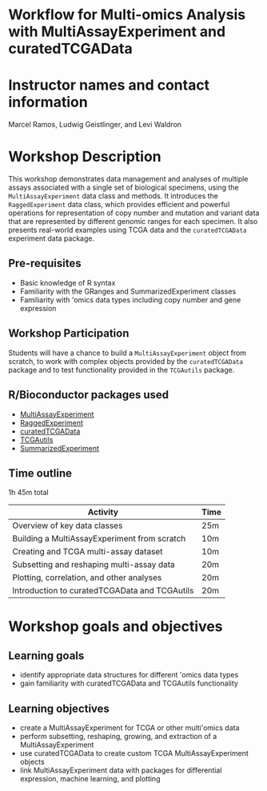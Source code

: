 # Workflow for Multi-omics Analysis with MultiAssayExperiment and curatedTCGAData

# Instructor names and contact information

Marcel Ramos, Ludwig Geistlinger, and Levi Waldron

# Workshop Description

This workshop demonstrates data management and analyses of multiple
assays associated with a single set of biological specimens,
using the `MultiAssayExperiment` data class and methods. It introduces
the `RaggedExperiment` data class, which provides efficient and powerful
operations for representation of copy number and mutation and variant
data that are represented by different genomic ranges for each specimen.
It also presents real-world examples using TCGA data and the `curatedTCGAData`
experiment data package.

## Pre-requisites

* Basic knowledge of R syntax
* Familiarity with the GRanges and SummarizedExperiment classes
* Familiarity with 'omics data types including copy number and gene expression

## Workshop Participation

Students will have a chance to build a `MultiAssayExperiment` object
from scratch, to work with complex objects provided by the `curatedTCGAData`
package and to test functionality provided in the `TCGAutils` package.

## R/Bioconductor packages used

* [MultiAssayExperiment](http://bioconductor.org/packages/MultiAssayExperiment)
* [RaggedExperiment](http://bioconductor.org/packages/RaggedExperiment)
* [curatedTCGAData](http://bioconductor.org/packages/curatedTCGAData)
* [TCGAutils](http://bioconductor.org/packages/TCGAutils)
* [SummarizedExperiment](http://bioconductor.org/packages/SummarizedExperiment)

## Time outline

1h 45m total

| Activity                            | Time    |
|-------------------------------------|---------|
| Overview of key data classes | 25m |
| Building a MultiAssayExperiment from scratch | 10m |
| Creating and TCGA multi-assay dataset | 10m |
| Subsetting and reshaping multi-assay data | 20m |
| Plotting, correlation, and other analyses | 20m |
| Introduction to curatedTCGAData and TCGAutils | 20m |

# Workshop goals and objectives

## Learning goals

* identify appropriate data structures for different 'omics data types
* gain familiarity with curatedTCGAData and TCGAutils functionality

## Learning objectives

* create a MultiAssayExperiment for TCGA or other multi'omics data
* perform subsetting, reshaping, growing, and extraction of a MultiAssayExperiment
* use curatedTCGAData to create custom TCGA MultiAssayExperiment objects
* link MultiAssayExperiment data with packages for differential expression,
machine learning, and plotting

